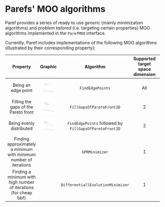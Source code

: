 # Parefs' MOO algorithms

Paref provides a series of ready to use *generic* (mainly minimization algorithms) 
and *problem tailored* (i.e. targeting certain properties) MOO algorithms implemented in the ``ParefMOO`` interface.

Currently, Paref includes implementations of the following MOO algorithms
(illustrated by their corresponding property):

|                             Property                              |                                          Graphic                                           |                         Algorithm                          | Supported target space dimension |          Note          | Code |
|:-----------------------------------------------------------------:|:------------------------------------------------------------------------------------------:|:----------------------------------------------------------:|:--------------------------------:|:----------------------:|:----:|
|                        Being an edge point                        |            ![Edge points](../graphics/plots/moo-algorithms/FindEdgePoints.svg)             |                     ``FindEdgePoints``                     |               All                |||
|               Filling the gaps of the Pareto front                | ![Fill gaps of Pareto front](../graphics/plots/moo-algorithms/FillGapsOfParetoFront2D.svg) |                ``FillGapsOfParetoFront2D``                 |                2                 |||
|                     Being evenly distributed                      |             ![Evenly Scanned](../graphics/plots/moo-algorithms/ScanEvenly.svg)             | ``FindEdgePoints`` followed by ``FillGapsOfParetoFront2D`` |                2                 |||
| Finding approximately a minimum with minimum number of iterations |                                                                                            |                      ``GPRMinimizer``                      |                1                 | Apply to expensive bbf ||
| Finding a minimum with high number of iterations (for cheap bbf)  |                                                                                            |            ``DifferentiallEvolutionMinimizer``             |                1                 |   Apply to cheap bbf   ||
